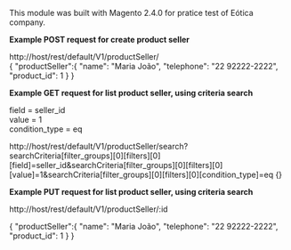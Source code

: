 This module was built with Magento 2.4.0 for pratice test of Eótica company.

<b>Example POST request for create product seller</b>


http://host/rest/default/V1/productSeller/
<br/>
{
    "productSeller":{
        "name": "Maria João",
        "telephone": "22 92222-2222",
        "product_id": 1
    }
}


<b>Example GET request for list product seller, using criteria search</b>

field = seller_id <br/>
value = 1 <br/>
condition_type = eq <br/>

http://host/rest/default/V1/productSeller/search?searchCriteria[filter_groups][0][filters][0][field]=seller_id&searchCriteria[filter_groups][0][filters][0][value]=1&searchCriteria[filter_groups][0][filters][0][condition_type]=eq
{}

<b>Example PUT request for list product seller, using criteria search</b>

http://host/rest/default/V1/productSeller/:id

{
    "productSeller":{
        "name": "Maria João",
        "telephone": "22 92222-2222",
        "product_id": 1
    }
}


